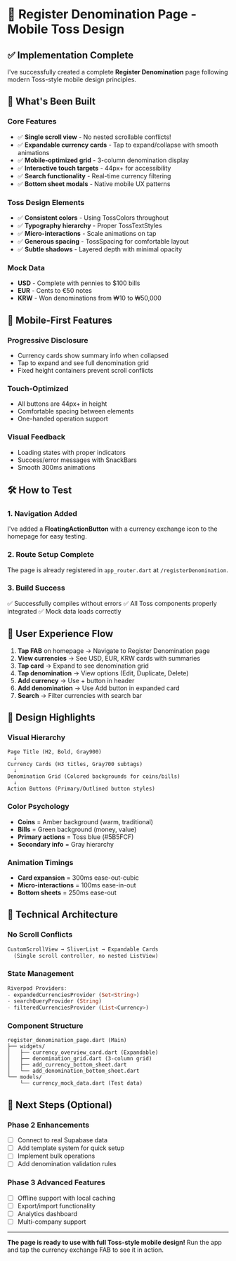 # 📱 Register Denomination Page - Mobile Toss Design

## ✅ Implementation Complete

I've successfully created a complete **Register Denomination** page following modern Toss-style mobile design principles.

## 🚀 What's Been Built

### Core Features
- ✅ **Single scroll view** - No nested scrollable conflicts!
- ✅ **Expandable currency cards** - Tap to expand/collapse with smooth animations
- ✅ **Mobile-optimized grid** - 3-column denomination display
- ✅ **Interactive touch targets** - 44px+ for accessibility
- ✅ **Search functionality** - Real-time currency filtering
- ✅ **Bottom sheet modals** - Native mobile UX patterns

### Toss Design Elements
- ✅ **Consistent colors** - Using TossColors throughout
- ✅ **Typography hierarchy** - Proper TossTextStyles
- ✅ **Micro-interactions** - Scale animations on tap
- ✅ **Generous spacing** - TossSpacing for comfortable layout
- ✅ **Subtle shadows** - Layered depth with minimal opacity

### Mock Data
- **USD** - Complete with pennies to $100 bills
- **EUR** - Cents to €50 notes
- **KRW** - Won denominations from ₩10 to ₩50,000

## 📐 Mobile-First Features

### Progressive Disclosure
- Currency cards show summary info when collapsed
- Tap to expand and see full denomination grid
- Fixed height containers prevent scroll conflicts

### Touch-Optimized
- All buttons are 44px+ in height
- Comfortable spacing between elements
- One-handed operation support

### Visual Feedback
- Loading states with proper indicators
- Success/error messages with SnackBars
- Smooth 300ms animations

## 🛠 How to Test

### 1. Navigation Added
I've added a **FloatingActionButton** with a currency exchange icon to the homepage for easy testing.

### 2. Route Setup Complete
The page is already registered in `app_router.dart` at `/registerDenomination`.

### 3. Build Success
✅ Successfully compiles without errors
✅ All Toss components properly integrated
✅ Mock data loads correctly

## 📱 User Experience Flow

1. **Tap FAB** on homepage → Navigate to Register Denomination page
2. **View currencies** → See USD, EUR, KRW cards with summaries
3. **Tap card** → Expand to see denomination grid
4. **Tap denomination** → View options (Edit, Duplicate, Delete)
5. **Add currency** → Use + button in header
6. **Add denomination** → Use Add button in expanded card
7. **Search** → Filter currencies with search bar

## 🎨 Design Highlights

### Visual Hierarchy
```
Page Title (H2, Bold, Gray900)
  ↓
Currency Cards (H3 titles, Gray700 subtags)
  ↓
Denomination Grid (Colored backgrounds for coins/bills)
  ↓
Action Buttons (Primary/Outlined button styles)
```

### Color Psychology
- **Coins** = Amber background (warm, traditional)
- **Bills** = Green background (money, value)
- **Primary actions** = Toss blue (#5B5FCF)
- **Secondary info** = Gray hierarchy

### Animation Timings
- **Card expansion** = 300ms ease-out-cubic
- **Micro-interactions** = 100ms ease-in-out
- **Bottom sheets** = 250ms ease-out

## 🔧 Technical Architecture

### No Scroll Conflicts
```dart
CustomScrollView → SliverList → Expandable Cards
  (Single scroll controller, no nested ListView)
```

### State Management
```dart
Riverpod Providers:
- expandedCurrenciesProvider (Set<String>)
- searchQueryProvider (String)
- filteredCurrenciesProvider (List<Currency>)
```

### Component Structure
```
register_denomination_page.dart (Main)
├── widgets/
│   ├── currency_overview_card.dart (Expandable)
│   ├── denomination_grid.dart (3-column grid)
│   ├── add_currency_bottom_sheet.dart
│   └── add_denomination_bottom_sheet.dart
└── models/
    └── currency_mock_data.dart (Test data)
```

## 🎯 Next Steps (Optional)

### Phase 2 Enhancements
- [ ] Connect to real Supabase data
- [ ] Add template system for quick setup
- [ ] Implement bulk operations
- [ ] Add denomination validation rules

### Phase 3 Advanced Features  
- [ ] Offline support with local caching
- [ ] Export/import functionality
- [ ] Analytics dashboard
- [ ] Multi-company support

---

**The page is ready to use with full Toss-style mobile design!**
Run the app and tap the currency exchange FAB to see it in action.